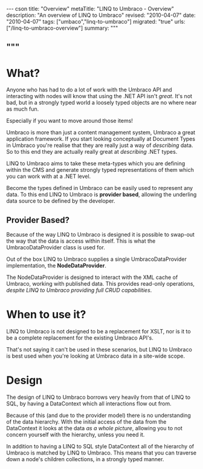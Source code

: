 --- cson
title: "Overview"
metaTitle: "LINQ to Umbraco - Overview"
description: "An overview of LINQ to Umbraco"
revised: "2010-04-07"
date: "2010-04-07"
tags: ["umbaco","linq-to-umbraco"]
migrated: "true"
urls: ["/linq-to-umbraco-overview"]
summary: """

"""
---
# What? #

Anyone who has had to do a lot of work with the Umbraco API and interacting with nodes will know that using the .NET API isn't *great*. It's not bad, but in a strongly typed world a loosely typed objects are no where near as much fun.

Especially if you want to move around those items!

Umbraco is more than just a content management system, Umbraco a great application framework. If you start looking conceptually at Document Types in Umbraco you're realise that they are really just a way of *describing* data. So to this end they are actually really great at *describing* .NET types.

LINQ to Umbraco aims to take these meta-types which you are defining within the CMS and generate strongly typed representations of them which you can work with at a .NET level.

Become the types defined in Umbraco can be easily used to represent any data. To this end LINQ to Umbraco is **provider based**, allowing the underling data source to be defined by the developer.

## Provider Based? ##

Because of the way LINQ to Umbraco is designed it is possible to swap-out the way that the data is access within itself. This is what the UmbracoDataProvider class is used for.

Out of the box LINQ to Umbraco supplies a single UmbracoDataProvider implementation, the **NodeDataProvider**.

The NodeDataProvider is designed to interact with the XML cache of Umbraco, working with published data. This provides read-only operations, *despite LINQ to Umbraco providing full CRUD capabilities*.

# When to use it? #

LINQ to Umbraco is not designed to be a replacement for XSLT, nor is it to be a complete replacement for the existing Umbraco API's.

That's not saying it can't be used in these scenarios, but LINQ to Umbraco is best used when you're looking at Umbraco data in a site-wide scope.

# Design #

The design of LINQ to Umbraco borrows very heavily from that of LINQ to SQL, by having a DataContext which all interactions flow out from.

Because of this (and due to the provider model) there is no understanding of the data hierarchy. With the initial access of the data from the DataContext it looks at the data *as a whole picture*, allowing you to not concern yourself with the hierarchy, unless you need it.

In addition to having a LINQ to SQL style DataContext all of the hierarchy of Umbraco is matched by LINQ to Umbraco. This means that you can traverse down a node's children collections, in a strongly typed manner.
